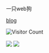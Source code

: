 一只web狗

[blog](https://s1rius.space/)

![Visitor Count](https://profile-counter.glitch.me/Christmas/count.svg)
<p>
<img align="center" src="https://github-readme-stats.vercel.app/api/?username=cns1rius&theme=dark&show_icons=true" />
<img align="center" src="https://github-readme-stats.vercel.app/api/top-langs/?username=cns1rius&theme=dark&show_icons=true&size_weight=0.5&count_weight=0.5&layout=donut&exclude_repo=cns1rius.github.io" />
</p>
